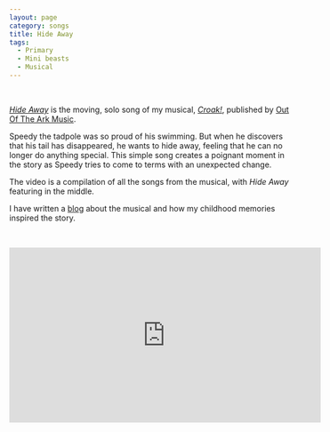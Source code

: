 ```yaml
---
layout: page
category: songs
title: Hide Away
tags:
  - Primary
  - Mini beasts
  - Musical
---
```

&nbsp;

[*Hide Away*](https://www.outoftheark.co.uk/croak.html) is the moving, solo song of my musical, [*Croak!*](https://www.outoftheark.co.uk/croak.html), published by [Out Of The Ark Music](https://www.outoftheark.co.uk/).

Speedy the tadpole was so proud of his swimming. But when he discovers that his tail has disappeared, he wants to hide away, feeling that he can no longer do anything special. This simple song creates a poignant moment in the story as Speedy tries to come to terms with an unexpected change.

The video is a compilation of all the songs from the musical, with *Hide Away* featuring in the middle.

I have written a [blog](https://blog.bakertunes.com/croak-235becfb447d) about the musical and how my childhood memories inspired the story. 

&nbsp;

<iframe width="560" height="315" src="https://www.youtube.com/embed/mrUnNnAs0ws" frameborder="0" allow="accelerometer; autoplay; clipboard-write; encrypted-media; gyroscope; picture-in-picture" allowfullscreen></iframe>


&nbsp;
